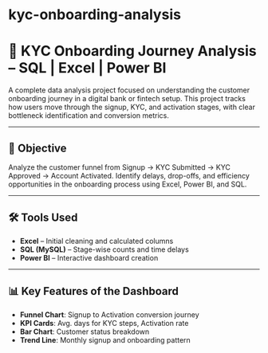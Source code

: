 # kyc-onboarding-analysis
# 🏦 KYC Onboarding Journey Analysis – SQL | Excel | Power BI

A complete data analysis project focused on understanding the customer onboarding journey in a digital bank or fintech setup. This project tracks how users move through the signup, KYC, and activation stages, with clear bottleneck identification and conversion metrics.

---

## 📌 Objective
Analyze the customer funnel from Signup → KYC Submitted → KYC Approved → Account Activated. Identify delays, drop-offs, and efficiency opportunities in the onboarding process using Excel, Power BI, and SQL.

---



## 🛠 Tools Used
- **Excel** – Initial cleaning and calculated columns
- **SQL (MySQL)** – Stage-wise counts and time delays
- **Power BI** – Interactive dashboard creation

---

## 📊 Key Features of the Dashboard
- **Funnel Chart**: Signup to Activation conversion journey
- **KPI Cards**: Avg. days for KYC steps, Activation rate
- **Bar Chart**: Customer status breakdown
- **Trend Line**: Monthly signup and onboarding pattern

